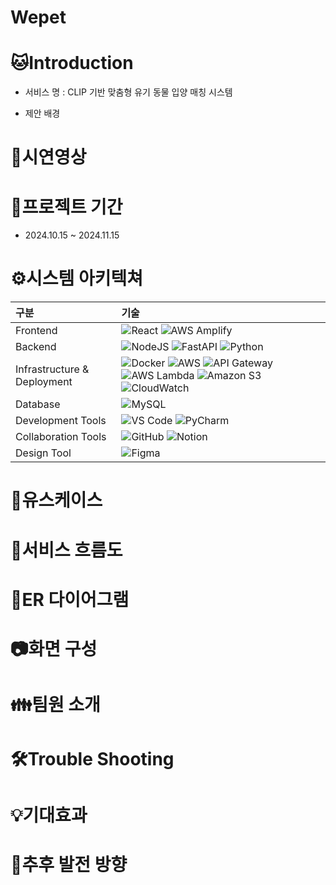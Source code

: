 # Wepet
# 🐱Introduction
- 서비스 명 : CLIP 기반 맞춤형 유기 동물 입양 매칭 시스템

- 제안 배경

# 🎈시연영상

# 📌프로젝트 기간
- 2024.10.15 ~ 2024.11.15

# ⚙️시스템 아키텍쳐

| 구분 | 기술 |
|:--|:--|
| Frontend | ![React](https://img.shields.io/badge/REACT-61DAFB?style=flat-square&logo=React&logoColor=black) ![AWS Amplify](https://img.shields.io/badge/AWS_AMPLIFY-FF9900?style=flat-square&logo=awsamplify&logoColor=white) |
| Backend | ![NodeJS](https://img.shields.io/badge/NODE.JS-339933?style=flat-square&logo=Node.js&logoColor=white) ![FastAPI](https://img.shields.io/badge/FASTAPI-009688?style=flat-square&logo=FastAPI&logoColor=white) ![Python](https://img.shields.io/badge/PYTHON-3776AB?style=flat-square&logo=Python&logoColor=white) |
| Infrastructure & Deployment | ![Docker](https://img.shields.io/badge/DOCKER-2496ED?style=flat-square&logo=Docker&logoColor=white) ![AWS](https://img.shields.io/badge/AWS-232F3E?style=flat-square&logo=AmazonAWS&logoColor=white) ![API Gateway](https://img.shields.io/badge/API_GATEWAY-FF4F8B?style=flat-square&logo=amazonapigateway&logoColor=white) ![AWS Lambda](https://img.shields.io/badge/AWS_LAMBDA-FF9900?style=flat-square&logo=awslambda&logoColor=white) ![Amazon S3](https://img.shields.io/badge/AMAZON_S3-569A31?style=flat-square&logo=amazons3&logoColor=white) ![CloudWatch](https://img.shields.io/badge/CLOUDWATCH-FF4F8B?style=flat-square&logo=amazoncloudwatch&logoColor=white) |
| Database | ![MySQL](https://img.shields.io/badge/MYSQL-4479A1?style=flat-square&logo=MySQL&logoColor=white) |
| Development Tools | ![VS Code](https://img.shields.io/badge/VS_CODE-007ACC?style=flat-square&logo=VisualStudioCode&logoColor=white) ![PyCharm](https://img.shields.io/badge/PYCHARM-000000?style=flat-square&logo=PyCharm&logoColor=white) |
| Collaboration Tools | ![GitHub](https://img.shields.io/badge/GITHUB-181717?style=flat-square&logo=GitHub&logoColor=white) ![Notion](https://img.shields.io/badge/NOTION-000000?style=flat-square&logo=Notion&logoColor=white) |
| Design Tool | ![Figma](https://img.shields.io/badge/FIGMA-F24E1E?style=flat-square&logo=Figma&logoColor=white) |

# 🔔유스케이스

# 📌서비스 흐름도

# 📌ER 다이어그램

# 📷화면 구성

# 👪팀원 소개

# 🛠️Trouble Shooting

# 💡기대효과

# 🌟추후 발전 방향